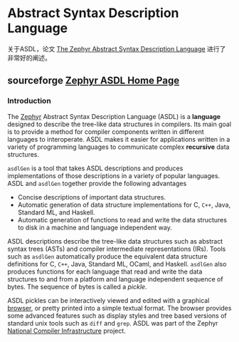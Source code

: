 # Abstract Syntax Description Language

关于ASDL，论文 [The Zephyr Abstract Syntax Description Language](https://www.cs.princeton.edu/research/techreps/TR-554-97) 进行了非常好的阐述。



## sourceforge [Zephyr ASDL Home Page](http://asdl.sourceforge.net/)

### Introduction

The [Zephyr](http://www.cs.virginia.edu/zephyr) Abstract Syntax Description Language (ASDL) is a **language** designed to describe the tree-like data structures in compilers. Its main goal is to provide a method for compiler components written in different languages to interoperate.  ASDL makes it easier for applications written in a variety of programming languages to communicate complex **recursive** data structures.

`asdlGen` is a tool that takes ASDL descriptions and produces implementations of those descriptions in a variety of popular languages. ASDL and `asdlGen` together provide the following advantages

- Concise descriptions of important data structures.
- Automatic generation of data structure implementations for C, `C++`, Java, Standard ML, and Haskell.
- Automatic generation of functions to read and write the data structures to disk in a machine and language independent way.

ASDL descriptions describe the tree-like data structures such as abstract syntax trees (ASTs) and compiler intermediate representations (IRs). Tools such as `asdlGen` automatically produce the equivalent data structure definitions for C, `C++`, Java, Standard ML, OCaml, and Haskell. `asdlGen` also produces functions for each language that read and write the data structures to and from a platform and language independent sequence of bytes. The sequence of bytes is called a *pickle*.

ASDL pickles can be interactively viewed and edited with a graphical [browser](http://www.cs.princeton.edu/zephyr/browser), or pretty printed into a simple textual format. The browser provides some advanced features such as display styles and tree based versions of standard unix tools such as `diff` and `grep`. ASDL was part of the Zephyr [National Compiler Infrastructure](http://www.cs.virginia.edu/nci) project.

